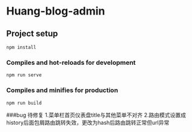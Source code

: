 # Huang-blog-admin

## Project setup
```
npm install
```

### Compiles and hot-reloads for development
```
npm run serve
```

### Compiles and minifies for production
```
npm run build
```

###bug 待修复
1.菜单栏首页仪表盘title与其他菜单不对齐
2.路由模式设置成history后面包屑路由跳转失效，更改为hash后路由跳转正常但url异常


